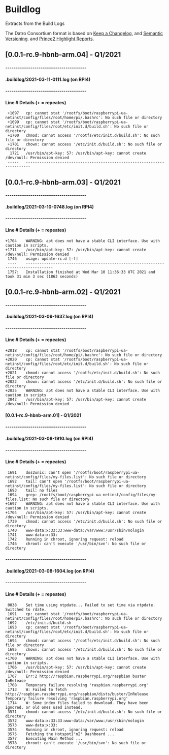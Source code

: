 # Buildlog
Extracts from the Build Logs

The Datro Consortium format is based on [Keep a Changelog](https://keepachangelog.com/en/1.0.0/),
and [Semantic Versioning](https://semver.org/spec/v2.0.0.html).
and [Prince2 Highlight Reports](https://prince2.wiki/management-products/highlight-report/).


## [0.0.1-rc.9-hbnb-arm.04] - Q1/2021
#### ---------------------------------------
#### .buildlog/2021-03-11-0111.log (on RPI4)
#### ---------------------------------------
#### Line  # Details (+ = repeates)
     +1697   cp: cannot stat '/rootfs/boot/raspberrypi-ua-netinst/config/files/root/home/pi/.bashrc': No such file or directory
     +1699   cp: cannot stat '/rootfs/boot/raspberrypi-ua-netinst/config/files/root/etc/init.d/build.sh': No such file or directory
     +1700   chmod: cannot access '/rootfs/etc/init.d/build.sh': No such file or directory
     +1701   chown: cannot access '/etc/init.d/build.sh': No such file or directory
      1721   /usr/bin/apt-key: 57: /usr/bin/apt-key: cannot create /dev/null: Permission denied
     -----   ------------------------------------------------------------------------
     

## [0.0.1-rc.9-hbnb-arm.03] - Q1/2021
#### ---------------------------------------
#### .buildlog/2021-03-10-0748.log (on RPI4)
#### ---------------------------------------
#### Line  # Details (+ = repeates)
    +1704    WARNING: apt does not have a stable CLI interface. Use with caution in scripts.
    +1711    /usr/bin/apt-key: 57: /usr/bin/apt-key: cannot create /dev/null: Permission denied
     1746    usage: update-rc.d [-f]
     ----    ----------------------------------------------------------------------------------
     1757:   Installation finished at Wed Mar 10 11:36:33 UTC 2021 and took 31 min 3 sec (1863 seconds)


## [0.0.1-rc.9-hbnb-arm.02] - Q1/2021
#### ---------------------------------------
#### .buildlog/2021-03-09-1637.log (on RPI4)
#### ---------------------------------------
#### Line  # Details (+ = repeates)
    +2018    cp: cannot stat '/rootfs/boot/raspberrypi-ua-netinst/config/files/root/home/pi/.bashrc': No such file or directory
    +2020    cp: cannot stat '/rootfs/boot/raspberrypi-ua-netinst/config/files/root/etc/init.d/build.sh': No such file or directory
    +2021    chmod: cannot access '/rootfs/etc/init.d/build.sh': No such file or directory
    +2022    chown: cannot access '/etc/init.d/build.sh': No such file or directory
    +2035    WARNING: apt does not have a stable CLI interface. Use with caution in scripts
     2042    /usr/bin/apt-key: 57: /usr/bin/apt-key: cannot create /dev/null: Permission denied


#### [0.0.1-rc.9-hbnb-arm.01] - Q1/2021
#### ---------------------------------------
#### .buildlog/2021-03-08-1910.log (on RPI4)
#### ---------------------------------------
#### Line  # Details (+ = repeates)
     1691    dos2unix: can't open '/rootfs/boot/raspberrypi-ua-netinst/config/files/my-files.list': No such file or directory
     1692    tail: can't open '/rootfs/boot/raspberrypi-ua-netinst/config/files/my-files.list': No such file or directory
     1693    tail: no files
     1694    grep: /rootfs/boot/raspberrypi-ua-netinst/config/files/my-files.list: No such file or directory
    +1697    WARNING: apt does not have a stable CLI interface. Use with caution in scripts.
    +1704    /usr/bin/apt-key: 57: /usr/bin/apt-key: cannot create /dev/null: Permission denied
     1739    chmod: cannot access '/etc/init.d/build.sh': No such file or directory
     1740    www-data:x:33:33:www-data:/var/www:/usr/sbin/nologin
     1741    www-data:x:33:
     1742    Running in chroot, ignoring request: reload
     1746    chroot: can't execute '/usr/bin/svn': No such file or directory


#### ---------------------------------------
#### .buildlog/2021-03-08-1604.log (on RPI4)
#### ---------------------------------------
#### Line  # Details (+ = repeates)
     0038    Set time using ntpdate... Failed to set time via ntpdate. Switched to rdate.
     1691    cp: cannot stat '/rootfs/boot/raspberrypi-ua-netinst/config/files/root/home/pi/.bashrc': No such file or directory
     1692    /etc/init.d/build.sh
     1693    cp: cannot stat '/rootfs/boot/raspberrypi-ua-netinst/config/files/root/etc/init.d/build.sh': No such file or directory
     1694    chmod: cannot access '/rootfs/etc/init.d/build.sh': No such file or directory
     1695    chown: cannot access '/etc/init.d/build.sh': No such file or directory
    +1700    WARNING: apt does not have a stable CLI interface. Use with caution in scripts.
     1706    /usr/bin/apt-key: 57: /usr/bin/apt-key: cannot create /dev/null: Permission denied
     1707    Err:2 http://raspbian.raspberrypi.org/raspbian buster InRelease
     1708    Temporary failure resolving 'raspbian.raspberrypi.org'
     1713    W: Failed to fetch http://raspbian.raspberrypi.org/raspbian/dists/buster/InRelease  Temporary failure resolving 'raspbian.raspberrypi.org'
     1714    W: Some index files failed to download. They have been ignored, or old ones used instead.
     3571    chmod: cannot access '/etc/init.d/build.sh': No such file or directory
     3572    www-data:x:33:33:www-data:/var/www:/usr/sbin/nologin
     3573    www-data:x:33:
     3574    Running in chroot, ignoring request: reload
     3575    Fetching the HotspotÎ²nÎ² Dashboard ...
     3577    Executing Main Method ...
     3578    chroot: can't execute '/usr/bin/svn': No such file or directory

